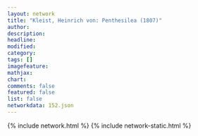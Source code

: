 ```yaml
---
layout: network
title: "Kleist, Heinrich von: Penthesilea (1807)"
author:
description:
headline:
modified:
category:
tags: []
imagefeature: 
mathjax: 
chart: 
comments: false
featured: false
list: false
networkdata: 152.json
---
```

{% include network.html %}
{% include network-static.html %}
